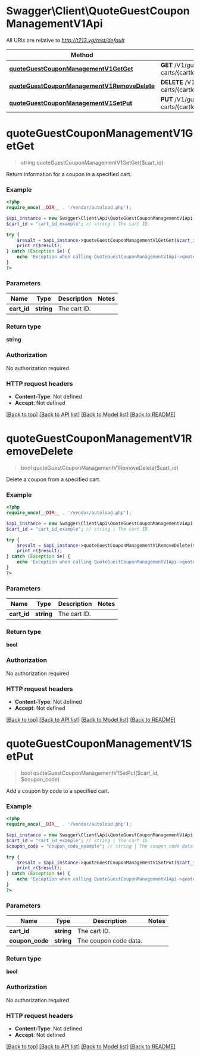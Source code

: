 # Swagger\Client\QuoteGuestCouponManagementV1Api

All URIs are relative to *http://t213.vg/rest/default*

Method | HTTP request | Description
------------- | ------------- | -------------
[**quoteGuestCouponManagementV1GetGet**](QuoteGuestCouponManagementV1Api.md#quoteGuestCouponManagementV1GetGet) | **GET** /V1/guest-carts/{cartId}/coupons | 
[**quoteGuestCouponManagementV1RemoveDelete**](QuoteGuestCouponManagementV1Api.md#quoteGuestCouponManagementV1RemoveDelete) | **DELETE** /V1/guest-carts/{cartId}/coupons | 
[**quoteGuestCouponManagementV1SetPut**](QuoteGuestCouponManagementV1Api.md#quoteGuestCouponManagementV1SetPut) | **PUT** /V1/guest-carts/{cartId}/coupons/{couponCode} | 


# **quoteGuestCouponManagementV1GetGet**
> string quoteGuestCouponManagementV1GetGet($cart_id)



Return information for a coupon in a specified cart.

### Example
```php
<?php
require_once(__DIR__ . '/vendor/autoload.php');

$api_instance = new Swagger\Client\Api\QuoteGuestCouponManagementV1Api();
$cart_id = "cart_id_example"; // string | The cart ID.

try {
    $result = $api_instance->quoteGuestCouponManagementV1GetGet($cart_id);
    print_r($result);
} catch (Exception $e) {
    echo 'Exception when calling QuoteGuestCouponManagementV1Api->quoteGuestCouponManagementV1GetGet: ', $e->getMessage(), PHP_EOL;
}
?>
```

### Parameters

Name | Type | Description  | Notes
------------- | ------------- | ------------- | -------------
 **cart_id** | **string**| The cart ID. |

### Return type

**string**

### Authorization

No authorization required

### HTTP request headers

 - **Content-Type**: Not defined
 - **Accept**: Not defined

[[Back to top]](#) [[Back to API list]](../../README.md#documentation-for-api-endpoints) [[Back to Model list]](../../README.md#documentation-for-models) [[Back to README]](../../README.md)

# **quoteGuestCouponManagementV1RemoveDelete**
> bool quoteGuestCouponManagementV1RemoveDelete($cart_id)



Delete a coupon from a specified cart.

### Example
```php
<?php
require_once(__DIR__ . '/vendor/autoload.php');

$api_instance = new Swagger\Client\Api\QuoteGuestCouponManagementV1Api();
$cart_id = "cart_id_example"; // string | The cart ID.

try {
    $result = $api_instance->quoteGuestCouponManagementV1RemoveDelete($cart_id);
    print_r($result);
} catch (Exception $e) {
    echo 'Exception when calling QuoteGuestCouponManagementV1Api->quoteGuestCouponManagementV1RemoveDelete: ', $e->getMessage(), PHP_EOL;
}
?>
```

### Parameters

Name | Type | Description  | Notes
------------- | ------------- | ------------- | -------------
 **cart_id** | **string**| The cart ID. |

### Return type

**bool**

### Authorization

No authorization required

### HTTP request headers

 - **Content-Type**: Not defined
 - **Accept**: Not defined

[[Back to top]](#) [[Back to API list]](../../README.md#documentation-for-api-endpoints) [[Back to Model list]](../../README.md#documentation-for-models) [[Back to README]](../../README.md)

# **quoteGuestCouponManagementV1SetPut**
> bool quoteGuestCouponManagementV1SetPut($cart_id, $coupon_code)



Add a coupon by code to a specified cart.

### Example
```php
<?php
require_once(__DIR__ . '/vendor/autoload.php');

$api_instance = new Swagger\Client\Api\QuoteGuestCouponManagementV1Api();
$cart_id = "cart_id_example"; // string | The cart ID.
$coupon_code = "coupon_code_example"; // string | The coupon code data.

try {
    $result = $api_instance->quoteGuestCouponManagementV1SetPut($cart_id, $coupon_code);
    print_r($result);
} catch (Exception $e) {
    echo 'Exception when calling QuoteGuestCouponManagementV1Api->quoteGuestCouponManagementV1SetPut: ', $e->getMessage(), PHP_EOL;
}
?>
```

### Parameters

Name | Type | Description  | Notes
------------- | ------------- | ------------- | -------------
 **cart_id** | **string**| The cart ID. |
 **coupon_code** | **string**| The coupon code data. |

### Return type

**bool**

### Authorization

No authorization required

### HTTP request headers

 - **Content-Type**: Not defined
 - **Accept**: Not defined

[[Back to top]](#) [[Back to API list]](../../README.md#documentation-for-api-endpoints) [[Back to Model list]](../../README.md#documentation-for-models) [[Back to README]](../../README.md)

